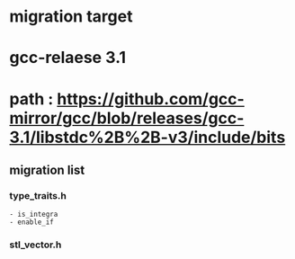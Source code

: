 # migration target
# gcc-relaese 3.1
# path : https://github.com/gcc-mirror/gcc/blob/releases/gcc-3.1/libstdc%2B%2B-v3/include/bits

##  migration list
### type_traits.h
	- is_integra
	- enable_if
### stl_vector.h
###
###


